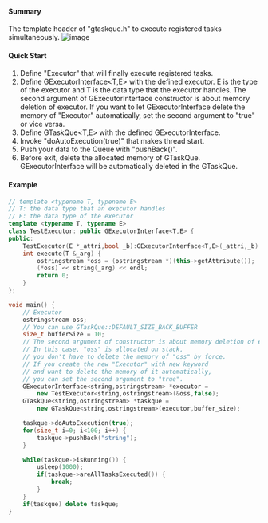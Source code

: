 #### Summary
The template header of "gtaskque.h" to execute registered tasks simultaneously.
![image](https://user-images.githubusercontent.com/33934527/39845060-847b9cce-542e-11e8-85ed-e8f72cc8595b.png)

#### Quick Start
1. Define "Executor" that will finally execute registered tasks.
2. Define GExecutorInterface<T,E> with the defined executor. E is the type of the executor and T is the data type that the executor handles. The second argument of GExecutorInterface constructor is about memory deletion of executor. If you want to let GExecutorInterface delete the memory of "Executor" automatically, set the second argument to "true" or vice versa. 
3. Define GTaskQue<T,E> with the defined GExecutorInterface.
4. Invoke "doAutoExecution(true)" that makes thread start.
5. Push your data to the Queue with "pushBack()".
6. Before exit, delete the allocated memory of GTaskQue. GExecutorInterface will be automatically deleted in the GTaskQue.

#### Example
``` c++
// template <typename T, typename E>
// T: the data type that an executor handles
// E: the data type of the executor
template <typename T, typename E>
class TestExecutor: public GExecutorInterface<T,E> {
public:
	TestExecutor(E *_attri,bool _b):GExecutorInterface<T,E>(_attri,_b) {}
	int execute(T &_arg) {
		ostringstream *oss = (ostringstream *)(this->getAttribute());
		(*oss) << string(_arg) << endl;
		return 0;
	}
};

void main() {
	// Executor
	ostringstream oss;
	// You can use GTaskQue::DEFAULT_SIZE_BACK_BUFFER
	size_t bufferSize = 10; 
	// The second argument of constructor is about memory deletion of executor.
	// In this case, "oss" is allocated on stack, 
	// you don't have to delete the memory of "oss" by force.
	// If you create the new "Executor" with new keyword 
	// and want to delete the memory of it automatically,
	// you can set the second argument to "true".
	GExecutorInterface<string,ostringstream> *executor = 
		new TestExecutor<string,ostringstream>(&oss,false);
	GTaskQue<string,ostringstream> *taskque = 
		new GTaskQue<string,ostringstream>(executor,buffer_size);

	taskque->doAutoExecution(true);
	for(size_t i=0; i<100; i++) {
		taskque->pushBack("string");
	}

	while(taskque->isRunning()) {
		usleep(1000);
		if(taskque->areAllTasksExecuted()) {
			break;
		}
	}
	if(taskque) delete taskque;
}
```
